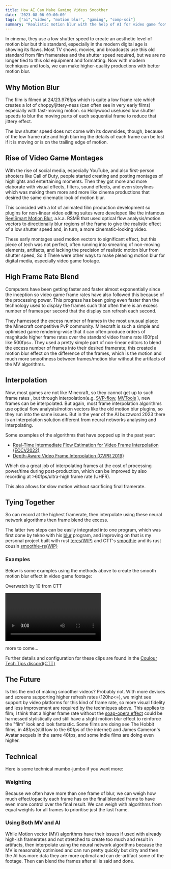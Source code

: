 ```yaml
---
title: How AI Can Make Gaming Videos Smoother
date: '2023-08-06 09:00:00'
tags: ["ai","video", "motion blur", "gaming", "comp-sci"]
summary: "Realistic motion blur with the help of AI for video game footage and gaming videos/content."
---
```


In cinema, they use a low shutter speed to create an 
aesthetic level of motion blur but this standard, especially 
in the modern digital age is showing its flaws. 
Most TV shows, movies, and broadcasts use this old standard
from film framerates and the shutter speed required, but we are no longer 
tied to this old equipment and formatting. Now with modern techniques and tools,
we can make higher-quality productions with better motion blur.

## Why Motion Blur

The film is filmed at 24/23.976fps which is quite a low frame rate
which creates a lot of choppy/jittery-ness (can often see in very early films)
especially with fast-moving motion.
so Hollywood use/used low shutter speeds to blur the moving parts of
each sequential frame to reduce that jittery effect.

The low shutter speed does not come with its downsides, though, because of the low frame rate and high blurring
the details of each frame can be lost if it is moving or is on the trailing edge of motion.

## Rise of Video Game Montages

With the rise of social media, especially YouTube, and also first-person shooters like
Call of Duty, people started creating and posting montages of highlights and entertaining moments.
Then they got more and more elaborate with visual effects, filters, sound effects, and even storylines
which was making them more and more like cinema productions that desired the same cinematic
look of motion blur. 

This coincided with a lot of animated film production development so 
plugins for non-linear video editing suites were developed like the infamous [ReelSmart Motion Blur](https://revisionfx.com/products/rsmb/), a.k.a. RSMB 
that used optical flow analysis/motion vectors to directionally blur regions of the frame to give the realistic effect of a low shutter speed
and, in turn, a more cinematic-looking video.

These early montages used motion vectors to significant effect, but this piece of tech was not perfect, often running into smearing of non-moving 
elements, artifacts, and lacking the precision of realistic motion blur from shutter speed, So it 
There were other ways to make pleasing motion blur for digital media, especially video game footage.

## High Frame Rate Blend

Computers have been getting faster and faster almost exponentially since the inception
so video game frame rates have also followed this because of the processing power.
This progress has been going even faster than the technology used to display the frames
such that often there is an excess number of frames per second that the display can refresh
each second.

They harnessed the excess number of frames in the most unusual place: the Minecraft competitive PvP community.
Minecraft is such a simple and optimised game rendering-wise that it can often produce orders of magnitude higher frame rates over
the standard video frame rate (60fps) like 500fps+. They used a pretty simple part of non-linear editors 
to blend the excess number of frames into their desired framerate; this created a motion blur effect on the difference of the frames, which
is the motion and much more smoothness between frames/motion blur without the artifacts of the MV algorithms.

## Interpolation

Now, most games are not like Minecraft, so they cannot get up to such frame rates 
, but through interpolation(e.g. [SVP-flow](https://www.svp-team.com/), [MVTools](https://github.com/pinterf/mvtools) ), new frames can be interpolated. But again, most frame
interpolation algorithms use optical flow analysis/motion vectors like the old 
motion blur plugins, so they run into the same issues. But in the year of the AI buzzword 2023
there is an interpolation solution different from neural networks analysing and interpolating.

Some examples of the algorithms that have popped up in the past year:

- [Real-Time Intermediate Flow Estimation for Video Frame Interpolation (ECCV2022)](https://github.com/megvii-research/ECCV2022-RIFE)
- [Depth-Aware Video Frame Interpolation (CVPR 2019)](https://github.com/baowenbo/DAIN)

Which do a great job of interpolating frames at the cost of processing power/time during post-production, which can be improved 
by also recording at >60fps/ultra-high frame rate (UHFR).

This also allows for slow motion without sacrificing final framerate.

## Tying Together

So can record at the highest framerate, then interpolate using these neural network algorithms then frame blend the excess.

The latter two steps can be easily integrated into one program, which was first done by tekno with his [blur](https://github.com/f0e/blur) program, and improving on that is my personal project built with rust [teres(WIP)](https://github.com/animafps/teres) and CTT's [smoothie](https://github.com/couleur-tweak-tips/smoothie) and its rust cousin [smoothie-rs(WIP)](https://github.com/couleur-tweak-tips/smoothie-rs)

### Examples

Below is some examples using the methods above to create the smooth motion blur effect in video game footage:

Overwatch by 10 from CTT

<video controls>
  <source src="09-09-00.mp4" type="video/mp4">
</video>

more to come...

Further details and configuration for these clips are found in the [Coulour Tech Tips discord(CTT)](http://discord.gg/CTT)

## The Future

Is this the end of making smoother videos? Probably not. With more devices and screens supporting higher refresh rates (120hz<=), we might see support by video platforms for this kind of frame rate, so more visual fidelity and less improvement are required by the techniques above. This applies to film; I think that a higher frame rate without the [soap-opera effect](https://en.wikipedia.org/wiki/Motion_interpolation#Soap_opera_effect) could be harnessed stylistically and still have a slight motion blur effect to reinforce the "film" look and look fantastic. Some films are doing see The Hobbit films, in 48fps(still low to the 60fps of the internet) and James Cameron's Avatar sequels in the same 48fps, and some indie films are doing even higher. 

## Technical

Here is some technical mumbo-jumbo if you want more:

### Weighting

Because we often have more than one frame of blur, we can weigh how much effect/opacity each frame has on the final blended frame to have even more control over the final result. We can weigh with algorithms from equal weights for all frames to prioritise just the last frame.

### Using Both MV and AI

While Motion vector (MV) algorithms have their issues if used with already high-ish framerates and not stretched to create too much and result in artifacts, then interpolate using the neural network algorithms because the MV is reasonably optimised and can run pretty quickly but dirty and then the AI has more data they are more optimal and can de-artifact some of the footage. Then can blend the frames after all is said and done.